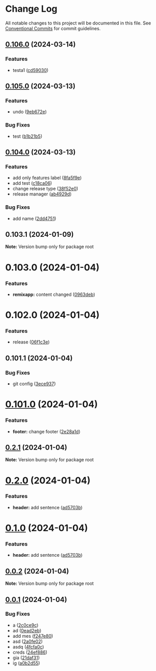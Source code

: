 # Change Log

All notable changes to this project will be documented in this file.
See [Conventional Commits](https://conventionalcommits.org) for commit guidelines.

## [0.106.0](https://github.com/asilas-soap/lerna-started-example/compare/v0.105.0...v0.106.0) (2024-03-14)


### Features

* testa1 ([cd59030](https://github.com/asilas-soap/lerna-started-example/commit/cd59030602daaa0e6a73505ec3af721d075668f2))

## [0.105.0](https://github.com/asilas-soap/lerna-started-example/compare/v0.104.0...v0.105.0) (2024-03-13)


### Features

* undo ([9eb672e](https://github.com/asilas-soap/lerna-started-example/commit/9eb672e71e4e3bd5006420e777fb80f1948ad891))


### Bug Fixes

* test ([b1b21b5](https://github.com/asilas-soap/lerna-started-example/commit/b1b21b59f6cb5184e34f45ed074831c382eff3a7))

## [0.104.0](https://github.com/asilas-soap/lerna-started-example/compare/v0.103.1...v0.104.0) (2024-03-13)


### Features

* add only features label ([8fa5f9e](https://github.com/asilas-soap/lerna-started-example/commit/8fa5f9e3398ff17d9778955c56b05e9fe9aa2168))
* add test ([c18ca06](https://github.com/asilas-soap/lerna-started-example/commit/c18ca06c9c5e551cd90961e690af588bdc3b1d3d))
* change release type ([38f52e0](https://github.com/asilas-soap/lerna-started-example/commit/38f52e0b56235712a4310ed1d285b492b7ecc359))
* release manager ([ab4929d](https://github.com/asilas-soap/lerna-started-example/commit/ab4929d7abc2e76d8badce719f60c11d573cb250))


### Bug Fixes

* add name ([2dd4751](https://github.com/asilas-soap/lerna-started-example/commit/2dd4751e04996bbd58cd638d3fb0afa03d39757b))

## 0.103.1 (2024-01-09)

**Note:** Version bump only for package root





# 0.103.0 (2024-01-04)


### Features

* **remixapp:** content changed ([0963deb](https://github.com/asilas-soap/lerna-started-example/commit/0963deb21e1a4a1d2a952b101443aedf4fc78f67))





# 0.102.0 (2024-01-04)


### Features

* release ([06f1c3e](https://github.com/asilas-soap/lerna-started-example/commit/06f1c3e86d39126701bcee1df760590a68d401b1))





## 0.101.1 (2024-01-04)


### Bug Fixes

* git config ([3ece937](https://github.com/asilas-soap/lerna-started-example/commit/3ece93758c03150d5d8f9446ea66734aec8e548f))





# [0.101.0](https://github.com/asilas-soap/lerna-started-example/compare/v0.2.1...v0.101.0) (2024-01-04)


### Features

* **footer:** change footer ([2e28a1d](https://github.com/asilas-soap/lerna-started-example/commit/2e28a1dacd4f321a06f24aa96280b945cb85b664))





## [0.2.1](https://github.com/asilas-soap/lerna-started-example/compare/v0.2.0...v0.2.1) (2024-01-04)

**Note:** Version bump only for package root





# [0.2.0](https://github.com/asilas-soap/lerna-started-example/compare/v0.0.2...v0.2.0) (2024-01-04)


### Features

* **header:** add sentence ([ad5703b](https://github.com/asilas-soap/lerna-started-example/commit/ad5703b624faff7835021df75340c7caefd6a1d5))





# [0.1.0](https://github.com/asilas-soap/lerna-started-example/compare/v0.0.2...v0.1.0) (2024-01-04)


### Features

* **header:** add sentence ([ad5703b](https://github.com/asilas-soap/lerna-started-example/commit/ad5703b624faff7835021df75340c7caefd6a1d5))





## [0.0.2](https://github.com/asilas-soap/lerna-started-example/compare/v0.0.1...v0.0.2) (2024-01-04)

**Note:** Version bump only for package root





## [0.0.1](https://github.com/asilas-soap/lerna-started-example/compare/v0.4.8...v0.0.1) (2024-01-04)


### Bug Fixes

* a ([2c0ce9c](https://github.com/asilas-soap/lerna-started-example/commit/2c0ce9c1ad24cc22d7bd643dc6610f5b1509df0d))
* ad ([0ead2eb](https://github.com/asilas-soap/lerna-started-example/commit/0ead2eb07eee7761b9881a7108a66e01738d2dbb))
* add mes ([f247e80](https://github.com/asilas-soap/lerna-started-example/commit/f247e80bc4760259b1b18da842eee05e9acc57c6))
* asd ([2a0fe02](https://github.com/asilas-soap/lerna-started-example/commit/2a0fe0249864704e1628fc56273b74750c2386fb))
* asdq ([4fcfa0c](https://github.com/asilas-soap/lerna-started-example/commit/4fcfa0c09fdc0b8fd8e76a9273c7ff3ead47c57a))
* creds ([24ef886](https://github.com/asilas-soap/lerna-started-example/commit/24ef8865bc92cd2a1fda08be546c3b4467835468))
* gia ([21daf31](https://github.com/asilas-soap/lerna-started-example/commit/21daf31abca829e4b8811575f0d6259c58fa0d89))
* ig ([a0b2d55](https://github.com/asilas-soap/lerna-started-example/commit/a0b2d5551f2049765eebf5ea6e1e74acbef13106))

